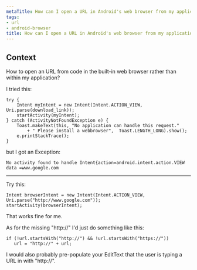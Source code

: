 ```yaml
---
metaTitle: How can I open a URL in Android's web browser from my application
tags:
- url
- android-browser
title: How can I open a URL in Android's web browser from my application
---
```


## Context

How to open an URL from code in the built-in web browser rather than within my application?


I tried this: 



```
try {
    Intent myIntent = new Intent(Intent.ACTION_VIEW, Uri.parse(download_link));
    startActivity(myIntent);
} catch (ActivityNotFoundException e) {
    Toast.makeText(this, "No application can handle this request."
        + " Please install a webbrowser",  Toast.LENGTH_LONG).show();
    e.printStackTrace();
}

```

but I got an Exception:



```
No activity found to handle Intent{action=android.intent.action.VIEW data =www.google.com

```


---

Try this:



```
Intent browserIntent = new Intent(Intent.ACTION_VIEW, Uri.parse("http://www.google.com"));
startActivity(browserIntent);

```

That works fine for me.


As for the missing "http://" I'd just do something like this:



```
if (!url.startsWith("http://") && !url.startsWith("https://"))
   url = "http://" + url;

```

I would also probably pre-populate your EditText that the user is typing a URL in with "http://".

